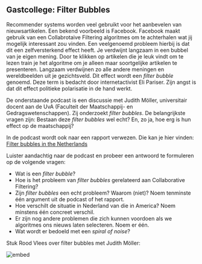 ## Gastcollege: Filter Bubbles
Recommender systems worden veel gebruikt voor het aanbevelen van nieuwsartikelen. Een bekend voorbeeld is Facebook. Facebook maakt gebruik van een Collabrotaive Filtering algoritmes om te achterhalen wat jij mogelijk interessant zou vinden. Een veelgenoemd probleem hierbij is dat dit een zelfversterkend effect heeft. Je verdwijnt langzaam in een bubbel van je eigen mening. Door te klikken op artikelen die je leuk vindt om te lezen train je het algoritme om je alleen maar soortgelijke artikelen te presenteren. Langzaam verdwijnen zo alle andere meningen en wereldbeelden uit je gezichtsveld. Dit effect wordt een *filter bubble* genoemd. Deze term is bedacht door internetactivist Eli Pariser. Zijn angst is dat dit effect politieke polarisatie in de hand werkt.

De onderstaande podcast is een discussie met Judith Möller, universitair docent aan de UvA (Faculteit der Maatschappij- en Gedragswetenschappen). Zij onderzoekt *filter bubbles*. De belangrijkste vragen zijn: Bestaan deze *filter bubbles* wel echt? En, zo ja, hoe erg is hun effect op de maatschappij?

In de podcast wordt ook naar een rapport verwezen. Die kan je hier vinden: [Filter bubbles in the Netherlands](Filter_bubbles_in_the_Netherlands.pdf)

Luister aandachtig naar de podcast en probeer een antwoord te formuleren op de volgende vragen:

- Wat is een *filter bubble*?
- Hoe is het probleem van *filter bubbles* gerelateerd aan Collaborative Filtering?
- Zijn *filter bubbles* een echt probleem? Waarom (niet)? Noem tenminste één argument uit de podcast of het rapport.
- Hoe verschilt de situatie in Nederland van die in America? Noem minstens één concreet verschil.
- Er zijn nog andere problemen die zich kunnen voordoen als we algoritmes ons nieuws laten selecteren. Noem er één.
- Wat wordt er bedoeld met een *spiral of noise*?

Stuk Rood Vlees over filter bubbles met Judith Möller:

![embed](https://w.soundcloud.com/player/?url=https%3A//api.soundcloud.com/tracks/728307712&color=%23ff5500&auto_play=false&hide_related=false&show_comments=false&show_user=false&show_reposts=false&show_teaser=true&visual=true)

